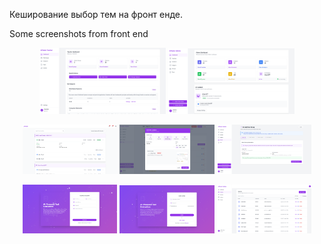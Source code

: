Кеширование
выбор тем на фронт енде.

Some screenshots from front end

<p align="center">
  <img src="scr/7.png" width="40%">
  <img src="scr/8.png" width="40%">
</p>

<p align="center">
  <img src="scr/4.png" width="30%">
  <img src="scr/5.png" width="30%">
  <img src="scr/6.png" width="30%">
</p>

<p align="center">
  <img src="scr/1.png" width="30%">
  <img src="scr/2.png" width="30%">
  <img src="scr/3.png" width="30%">
</p>
